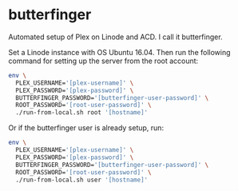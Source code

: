 # butterfinger

Automated setup of Plex on Linode and ACD. I call it butterfinger.

Set a Linode instance with OS Ubuntu 16.04. Then run the following command for setting up the server from the root account:

```bash
env \
  PLEX_USERNAME='[plex-username]' \
  PLEX_PASSWORD='[plex-password]' \
  BUTTERFINGER_PASSWORD='[butterfinger-user-password]' \
  ROOT_PASSWORD='[root-user-password]' \
  ./run-from-local.sh root '[hostname]'
```

Or if the butterfinger user is already setup, run:

```bash
env \
  PLEX_USERNAME='[plex-username]' \
  PLEX_PASSWORD='[plex-password]' \
  BUTTERFINGER_PASSWORD='[butterfinger-user-password]' \
  ROOT_PASSWORD='[root-user-password]' \
  ./run-from-local.sh user '[hostname]'
```
